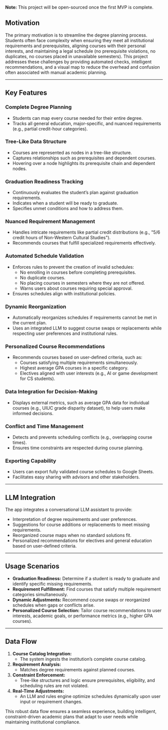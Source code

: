 **Note:** This project will be open-sourced once the first MVP is complete.

## Motivation
The primary motivation is to streamline the degree planning process. Students often face complexity when ensuring they meet all institutional requirements and prerequisites, aligning courses with their personal interests, and maintaining a legal schedule (no prerequisite violations, no duplicates, no courses placed in unavailable semesters). This project addresses these challenges by providing automated checks, intelligent recommendations, and a visual map to reduce the overhead and confusion often associated with manual academic planning.

---

## Key Features

### Complete Degree Planning
- Students can map every course needed for their entire degree.
- Tracks all general education, major-specific, and nuanced requirements (e.g., partial credit-hour categories).

### Tree-Like Data Structure
- Courses are represented as nodes in a tree-like structure.
- Captures relationships such as prerequisites and dependent courses.
- Hovering over a node highlights its prerequisite chain and dependent nodes.

### Graduation Readiness Tracking
- Continuously evaluates the student’s plan against graduation requirements.
- Indicates when a student will be ready to graduate.
- Specifies unmet conditions and how to address them.

### Nuanced Requirement Management
- Handles intricate requirements like partial credit distributions (e.g., "5/6 credit hours of Non-Western Cultural Studies").
- Recommends courses that fulfill specialized requirements effectively.

### Automated Schedule Validation
- Enforces rules to prevent the creation of invalid schedules:
  - No enrolling in courses before completing prerequisites.
  - No duplicate courses.
  - No placing courses in semesters where they are not offered.
  - Warns users about courses requiring special approval.
- Ensures schedules align with institutional policies.

### Dynamic Reorganization
- Automatically reorganizes schedules if requirements cannot be met in the current plan.
- Uses an integrated LLM to suggest course swaps or replacements while respecting user preferences and institutional rules.

### Personalized Course Recommendations
- Recommends courses based on user-defined criteria, such as:
  - Courses satisfying multiple requirements simultaneously.
  - Highest average GPA courses in a specific category.
  - Electives aligned with user interests (e.g., AI or game development for CS students).

### Data Integration for Decision-Making
- Displays external metrics, such as average GPA data for individual courses (e.g., UIUC grade disparity dataset), to help users make informed decisions.

### Conflict and Time Management
- Detects and prevents scheduling conflicts (e.g., overlapping course times).
- Ensures time constraints are respected during course planning.

### Exporting Capability
- Users can export fully validated course schedules to Google Sheets.
- Facilitates easy sharing with advisors and other stakeholders.

---

## LLM Integration
The app integrates a conversational LLM assistant to provide:
- Interpretation of degree requirements and user preferences.
- Suggestions for course additions or replacements to meet missing requirements.
- Reorganized course maps when no standard solutions fit.
- Personalized recommendations for electives and general education based on user-defined criteria.

---

## Usage Scenarios
- **Graduation Readiness:** Determine if a student is ready to graduate and identify specific missing requirements.
- **Requirement Fulfillment:** Find courses that satisfy multiple requirement categories simultaneously.
- **Dynamic Adjustments:** Recommend course swaps or reorganized schedules when gaps or conflicts arise.
- **Personalized Course Selection:** Tailor course recommendations to user interests, academic goals, or performance metrics (e.g., higher GPA courses).

---

## Data Flow
1. **Course Catalog Integration:**  
   - The system ingests the institution’s complete course catalog.
2. **Requirement Analysis:**  
   - Matches degree requirements against planned courses.
3. **Constraint Enforcement:**  
   - Tree-like structures and logic ensure prerequisites, eligibility, and scheduling rules are not violated.
4. **Real-Time Adjustments:**  
   - An LLM and rules engine optimize schedules dynamically upon user input or requirement changes.

This robust data flow ensures a seamless experience, building intelligent, constraint-driven academic plans that adapt to user needs while maintaining institutional compliance.
